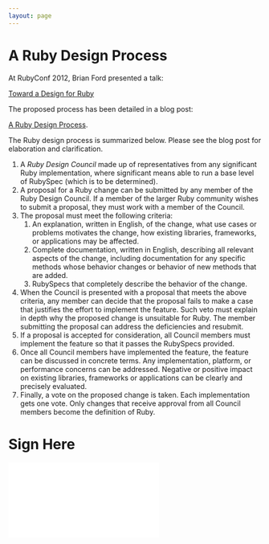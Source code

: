 ```yaml
---
layout: page
---
```


# A Ruby Design Process

At RubyConf 2012, Brian Ford presented a talk:

[Toward a Design for
Ruby](http://www.confreaks.com/videos/1278-rubyconf2012-toward-a-design-for-ruby)

The proposed process has been detailed in a blog post:

[A Ruby Design Process](http://brixen.io/2012/12/11/a-ruby-design-process).

The Ruby design process is summarized below. Please see the blog post for
elaboration and clarification.

1. A _Ruby Design Council_ made up of representatives from any significant
   Ruby implementation, where significant means able to run a base level of
   RubySpec (which is to be determined).
1. A proposal for a Ruby change can be submitted by any member of the Ruby
   Design Council. If a member of the larger Ruby community wishes to submit a
   proposal, they must work with a member of the Council.
1. The proposal must meet the following criteria:
    1. An explanation, written in English, of the change, what use cases or
       problems motivates the change, how existing libraries, frameworks, or
       applications may be affected.
    1. Complete documentation, written in English, describing all relevant
       aspects of the change, including documentation for any specific methods
       whose behavior changes or behavior of new methods that are added.
    1. RubySpecs that completely describe the behavior of the change.
1. When the Council is presented with a proposal that meets the above
   criteria, any member can decide that the proposal fails to make a case that
   justifies the effort to implement the feature. Such veto must explain in
   depth why the proposed change is unsuitable for Ruby. The member submitting
   the proposal can address the deficiencies and resubmit.
1. If a proposal is accepted for consideration, all Council members must
   implement the feature so that it passes the RubySpecs provided.
1. Once all Council members have implemented the feature, the feature can be
   discussed in concrete terms. Any implementation, platform, or performance
   concerns can be addressed. Negative or positive impact on existing
   libraries, frameworks or applications can be clearly and precisely
   evaluated.
1. Finally, a vote on the proposed change is taken. Each implementation gets
   one vote. Only changes that receive approval from all Council members
   become the definition of Ruby.

<div class="signatures">
  <h1>Sign Here</h1>
  <iframe src="//signatures.rubyspec.org" frameborder="0" scrolling="no"></iframe>
</div>
